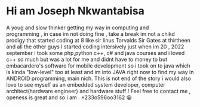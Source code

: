 # Hi am Joseph Nkwantabisa 
A youg and slow thinker getting my way  in computing and  
programming , in case im not doing fine , take a break 
im not a chikd prodigy that started coding at 8 like sir linus Torvalds
Sir Gates at thirtheen and all the other guys 
I started coding intersively just when im 20 , 2022 september 
i took some php,python c++, c# and java courses and i loved c++ so much
but was a lot for me and didnt have to money to but embacardero's 
software for mobile development so i took on to java which is kinda "low-level" too at least 
and im into JAVA right now to find my way in ANDROID programming, main nich.
This is not end of the story i would also love to see myself as an 
embedded system developer, computer architect(hardware engineer) and hardware stuff !
Feel free to contact me , openess is great and so i am .
+233o596oo3162 😀
